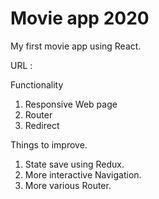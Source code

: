 # Movie app 2020

My first movie app using React.

URL : 

Functionality 
1. Responsive Web page
2. Router 
3. Redirect 

Things to improve.
1. State save using Redux.
2. More interactive Navigation.
3. More various Router.